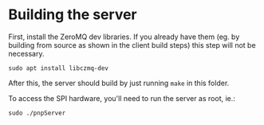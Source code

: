 # Building the server

First, install the ZeroMQ dev libraries. If you already have them (eg. by building from source as shown in the client build steps) this step will not be necessary.

```
sudo apt install libczmq-dev
```

After this, the server should build by just running `make` in this folder.

To access the SPI hardware, you'll need to run the server as root, ie.:

```
sudo ./pnpServer
```
